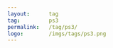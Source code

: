 ```yaml
---
layout:      tag
tag:         ps3
permalink:   /tag/ps3/
logo:        /imgs/tags/ps3.png
---
```

